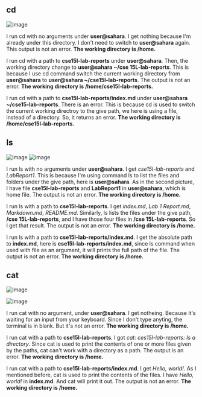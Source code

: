 ## cd
![image](https://github.com/Quianey/cse15l-lab-reports/assets/147276821/a786daa6-3444-44da-ab3e-917eb8cd1cc7)


I run cd with no arguments under **user@sahara**. I get nothing because I'm already under this directory. I don't need to switch to **user@sahara** again. This output is not an error. **The working directory is /home.**

I run cd with a path to **cse15l-lab-reports** under **user@sahara**. Then, the working directory change to **user@sahara ~/cse 15L-lab-reports**. This is because I use cd command switch the current working directory from **user@sahara** to **user@sahara ~/cse15l-lab-reports**. The output is not an error. **The working directory is /home/cse15l-lab-reports.**


I run cd with a path to **cse15l-lab-reports/index.md** under **user@sahara ~/cse15-lab-reports**. There is an error. This is because cd is used to switch the current working directroy to the give path, we here is using a file, instead of a directory. So, it returns an error. **The working directory is /home/cse15l-lab-reports.**

## ls

![image](https://github.com/Quianey/cse15l-lab-reports/assets/147276821/3b6a062f-c3f2-431e-b4f3-7e6b0d57149e)
![image](https://github.com/Quianey/cse15l-lab-reports/assets/147276821/3af05a48-5168-4107-9925-2b1b4d7d3f10)

I run ls with no arguments under **user@sahara**. I get *cse15l-lab-reports* and *LabReport1*. This is because I'm using command ls to list the files and folders under the give path, here is **user@sahara**. As in the second picture, I have file **cse15l-lab-reports** and **LabReport1** in **user@sahara**, which is home file. The output is not an error. **The working directory is /home.**

I run ls with a path to **cse15l-lab-reports**. I get *index.md*, *Lab 1 Report.md*, *Markdown.md*, *README.md*. Similarly, ls lists the files under the give path, **/cse 15L-lab-reports**, and I have those four files in **/cse 15L-lab-reports**. So I get that result. The output is not an error. **The working directory is /home.**

I run ls with a path to **cse15l-lab-reports/index.md**. I get the absolute path to **index.md**, here is **cse15l-lab-reports/index.md**, since ls command when used with file as an argument, it will prints the full path of the file. The output is not an error. **The working directory is /home.**

## cat
![image](https://github.com/Quianey/cse15l-lab-reports/assets/147276821/c2a73a4d-0156-4c6b-b3af-0e10e9f0bd1e)

![image](https://github.com/Quianey/cse15l-lab-reports/assets/147276821/53ab877c-33bf-4ae2-9929-17c58315768c)

I run cat with no argument, under **user@sahara**. I get notheing. Because it's waiting for an input from your keyboard. Since I don't type anyting, the terminal is in blank. But it's not an error. **The working directory is /home.**


I run cat with a path to **cse15l-lab-reports**. I got *cat: ces15l-lab-reports: Is a directory*. Since cat is used to print the contents of one or more files given by the paths, cat can't work with a directory as a path. The output is an error. **The working directory is /home.**


I run cat with a path to **cse15l-lab-reports/index.md**. I get *Hello, world!*. As I mentioned before, cat is used to print the contents of the files. I have *Hello, world!* in **index.md**. And cat will print it out. The output is not an error. **The working directory is /home.**

